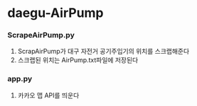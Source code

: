 # daegu-AirPump


### ScrapeAirPump.py
1. ScrapAirPump가 대구 자전거 공기주입기의 위치를 스크랩해준다
2. 스크랩된 위치는 AirPump.txt파일에 저장된다

### app.py
1. 카카오 맵 API를 띄운다
